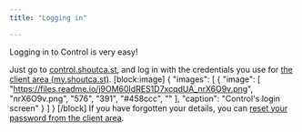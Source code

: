 ```yaml
---
title: "Logging in"

---
```

Logging in to Control is very easy!

Just go to [control.shoutca.st](https://control.shoutca.st), and log in with the credentials you use for [the client area (my.shoutca.st)](https://my.shoutca.st).
[block:image]
{
  "images": [
    {
      "image": [
        "https://files.readme.io/j9OM60IdRES1D7xcqdUA_nrX6O9v.png",
        "nrX6O9v.png",
        "576",
        "391",
        "#458ccc",
        ""
      ],
      "caption": "Control's login screen"
    }
  ]
}
[/block]
If you have forgotten your details, you can [reset your password from the client area](https://my.shoutca.st/pwreset.php).